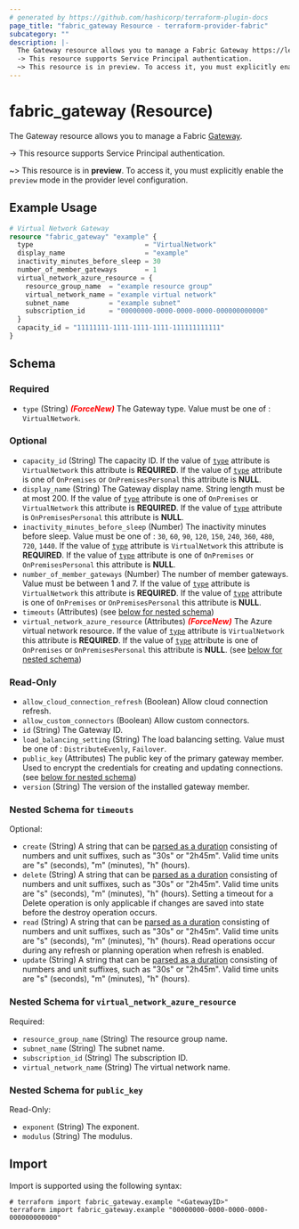 ```yaml
---
# generated by https://github.com/hashicorp/terraform-plugin-docs
page_title: "fabric_gateway Resource - terraform-provider-fabric"
subcategory: ""
description: |-
  The Gateway resource allows you to manage a Fabric Gateway https://learn.microsoft.com/data-integration/vnet/overview.
  -> This resource supports Service Principal authentication.
  ~> This resource is in preview. To access it, you must explicitly enable the preview mode in the provider level configuration.
---
```


# fabric_gateway (Resource)

The Gateway resource allows you to manage a Fabric [Gateway](https://learn.microsoft.com/data-integration/vnet/overview).

-> This resource supports Service Principal authentication.

~> This resource is in **preview**. To access it, you must explicitly enable the `preview` mode in the provider level configuration.

## Example Usage

```terraform
# Virtual Network Gateway
resource "fabric_gateway" "example" {
  type                            = "VirtualNetwork"
  display_name                    = "example"
  inactivity_minutes_before_sleep = 30
  number_of_member_gateways       = 1
  virtual_network_azure_resource = {
    resource_group_name  = "example resource group"
    virtual_network_name = "example virtual network"
    subnet_name          = "example subnet"
    subscription_id      = "00000000-0000-0000-0000-000000000000"
  }
  capacity_id = "11111111-1111-1111-1111-111111111111"
}
```

<!-- schema generated by tfplugindocs -->
## Schema

### Required

- `type` (String) <i style="color:red;font-weight: bold">(ForceNew)</i> The Gateway type. Value must be one of : `VirtualNetwork`.

### Optional

- `capacity_id` (String) The capacity ID. If the value of [`type`](#type) attribute is `VirtualNetwork` this attribute is **REQUIRED**. If the value of [`type`](#type) attribute is one of `OnPremises` or `OnPremisesPersonal` this attribute is **NULL**.
- `display_name` (String) The Gateway display name. String length must be at most 200. If the value of [`type`](#type) attribute is one of `OnPremises` or `VirtualNetwork` this attribute is **REQUIRED**. If the value of [`type`](#type) attribute is `OnPremisesPersonal` this attribute is **NULL**.
- `inactivity_minutes_before_sleep` (Number) The inactivity minutes before sleep. Value must be one of : `30`, `60`, `90`, `120`, `150`, `240`, `360`, `480`, `720`, `1440`. If the value of [`type`](#type) attribute is `VirtualNetwork` this attribute is **REQUIRED**. If the value of [`type`](#type) attribute is one of `OnPremises` or `OnPremisesPersonal` this attribute is **NULL**.
- `number_of_member_gateways` (Number) The number of member gateways. Value must be between 1 and 7. If the value of [`type`](#type) attribute is `VirtualNetwork` this attribute is **REQUIRED**. If the value of [`type`](#type) attribute is one of `OnPremises` or `OnPremisesPersonal` this attribute is **NULL**.
- `timeouts` (Attributes) (see [below for nested schema](#nestedatt--timeouts))
- `virtual_network_azure_resource` (Attributes) <i style="color:red;font-weight: bold">(ForceNew)</i> The Azure virtual network resource. If the value of [`type`](#type) attribute is `VirtualNetwork` this attribute is **REQUIRED**. If the value of [`type`](#type) attribute is one of `OnPremises` or `OnPremisesPersonal` this attribute is **NULL**. (see [below for nested schema](#nestedatt--virtual_network_azure_resource))

### Read-Only

- `allow_cloud_connection_refresh` (Boolean) Allow cloud connection refresh.
- `allow_custom_connectors` (Boolean) Allow custom connectors.
- `id` (String) The Gateway ID.
- `load_balancing_setting` (String) The load balancing setting. Value must be one of : `DistributeEvenly`, `Failover`.
- `public_key` (Attributes) The public key of the primary gateway member. Used to encrypt the credentials for creating and updating connections. (see [below for nested schema](#nestedatt--public_key))
- `version` (String) The version of the installed gateway member.

<a id="nestedatt--timeouts"></a>

### Nested Schema for `timeouts`

Optional:

- `create` (String) A string that can be [parsed as a duration](https://pkg.go.dev/time#ParseDuration) consisting of numbers and unit suffixes, such as "30s" or "2h45m". Valid time units are "s" (seconds), "m" (minutes), "h" (hours).
- `delete` (String) A string that can be [parsed as a duration](https://pkg.go.dev/time#ParseDuration) consisting of numbers and unit suffixes, such as "30s" or "2h45m". Valid time units are "s" (seconds), "m" (minutes), "h" (hours). Setting a timeout for a Delete operation is only applicable if changes are saved into state before the destroy operation occurs.
- `read` (String) A string that can be [parsed as a duration](https://pkg.go.dev/time#ParseDuration) consisting of numbers and unit suffixes, such as "30s" or "2h45m". Valid time units are "s" (seconds), "m" (minutes), "h" (hours). Read operations occur during any refresh or planning operation when refresh is enabled.
- `update` (String) A string that can be [parsed as a duration](https://pkg.go.dev/time#ParseDuration) consisting of numbers and unit suffixes, such as "30s" or "2h45m". Valid time units are "s" (seconds), "m" (minutes), "h" (hours).

<a id="nestedatt--virtual_network_azure_resource"></a>

### Nested Schema for `virtual_network_azure_resource`

Required:

- `resource_group_name` (String) The resource group name.
- `subnet_name` (String) The subnet name.
- `subscription_id` (String) The subscription ID.
- `virtual_network_name` (String) The virtual network name.

<a id="nestedatt--public_key"></a>

### Nested Schema for `public_key`

Read-Only:

- `exponent` (String) The exponent.
- `modulus` (String) The modulus.

## Import

Import is supported using the following syntax:

```shell
# terraform import fabric_gateway.example "<GatewayID>"
terraform import fabric_gateway.example "00000000-0000-0000-0000-000000000000"
```
